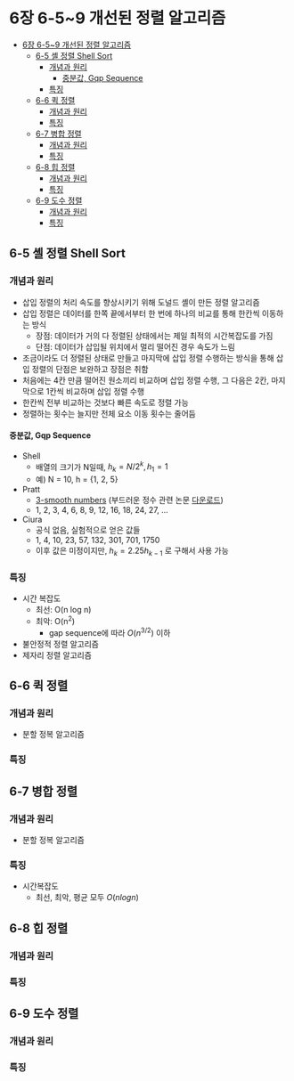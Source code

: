 # 6장 6-5~9 개선된 정렬 알고리즘

- [6장 6-5~9 개선된 정렬 알고리즘](#6장-6-59-개선된-정렬-알고리즘)
  - [6-5 셸 정렬 Shell Sort](#6-5-셸-정렬-shell-sort)
    - [개념과 원리](#개념과-원리)
      - [중분값, Gqp Sequence](#중분값-gqp-sequence)
    - [특징](#특징)
  - [6-6 퀵 정렬](#6-6-퀵-정렬)
    - [개념과 원리](#개념과-원리-1)
    - [특징](#특징-1)
  - [6-7 병합 정렬](#6-7-병합-정렬)
    - [개념과 원리](#개념과-원리-2)
    - [특징](#특징-2)
  - [6-8 힙 정렬](#6-8-힙-정렬)
    - [개념과 원리](#개념과-원리-3)
    - [특징](#특징-3)
  - [6-9 도수 정렬](#6-9-도수-정렬)
    - [개념과 원리](#개념과-원리-4)
    - [특징](#특징-4)

## 6-5 셸 정렬 Shell Sort

### 개념과 원리

- 삽입 정렬의 처리 속도를 향상시키기 위해 도널드 셸이 만든 정렬 알고리즘
- 삽입 정렬은 데이터를 한쪽 끝에서부터 한 번에 하나의 비교를 통해 한칸씩 이동하는 방식
  - 장점: 데이터가 거의 다 정렬된 상태에서는 제일 최적의 시간복잡도를 가짐
  - 단점: 데이터가 삽입될 위치에서 멀리 떨어진 경우 속도가 느림
- 조금이라도 더 정렬된 상태로 만들고 마지막에 삽입 정렬 수행하는 방식을 통해 삽입 정렬의 단점은 보완하고 장점은 취함
- 처음에는 4칸 만큼 떨어진 원소끼리 비교하며 삽입 정렬 수행, 그 다음은 2칸, 마지막으로 1칸씩 비교하며 삽입 정렬 수행
- 한칸씩 전부 비교하는 것보다 빠른 속도로 정렬 가능
- 정렬하는 횟수는 늘지만 전체 요소 이동 횟수는 줄어듬

#### 중분값, Gqp Sequence

- Shell
  - 배열의 크기가 N일때, $h_k=N/2^k, h_1=1$
  - 예) N = 10, h = {1, 2, 5}
- Pratt
  - [3-smooth numbers](https://oeis.org/A003586) (부드러운 정수 관련 논문 [다운로드](https://www.scienceall.com/wp-content/plugins/download-attachments/includes/download.php?id=59262))
  - 1, 2, 3, 4, 6, 8, 9, 12, 16, 18, 24, 27, ...
- Ciura
  - 공식 없음, 실험적으로 얻은 값들
  - 1, 4, 10, 23, 57, 132, 301, 701, 1750
  - 이후 값은 미정이지만, $h_k=2.25h_{k-1}$ 로 구해서 사용 가능

### 특징

- 시간 복잡도
  - 최선: O(n log n)
  - 최악: O(n<sup>2</sup>)
    - gap sequence에 따라 $O(n^{3/2})$ 이하
- 불안정적 정렬 알고리즘
- 제자리 정렬 알고리즘

## 6-6 퀵 정렬

### 개념과 원리

- 분할 정복 알고리즘

### 특징

## 6-7 병합 정렬

### 개념과 원리

- 분할 정복 알고리즘

### 특징

- 시간복잡도
  - 최선, 최악, 평균 모두 $O(nlog{n})$

## 6-8 힙 정렬

### 개념과 원리

### 특징

## 6-9 도수 정렬

### 개념과 원리

### 특징
